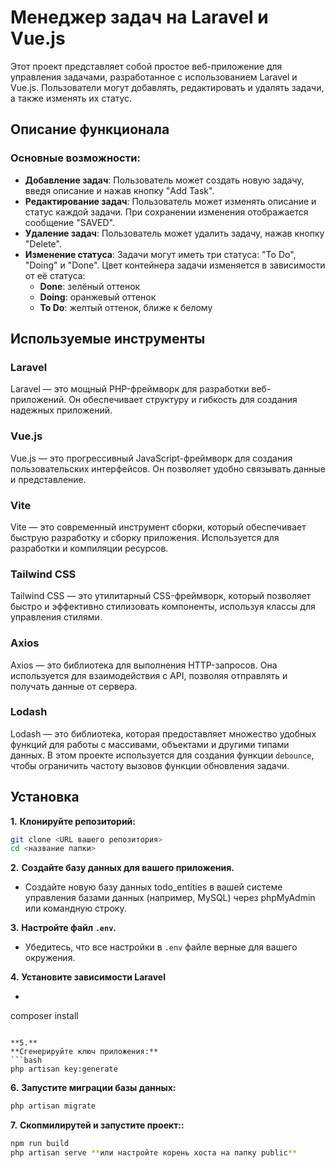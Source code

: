 # Менеджер задач на Laravel и Vue.js

Этот проект представляет собой простое веб-приложение для управления задачами, разработанное с использованием Laravel и Vue.js. Пользователи могут добавлять, редактировать и удалять задачи, а также изменять их статус.

## Описание функционала

### Основные возможности:
- **Добавление задач**: Пользователь может создать новую задачу, введя описание и нажав кнопку "Add Task".
- **Редактирование задач**: Пользователь может изменять описание и статус каждой задачи. При сохранении изменения отображается сообщение "SAVED".
- **Удаление задач**: Пользователь может удалить задачу, нажав кнопку "Delete".
- **Изменение статуса**: Задачи могут иметь три статуса: "To Do", "Doing" и "Done". Цвет контейнера задачи изменяется в зависимости от её статуса:
  - **Done**: зелёный оттенок
  - **Doing**: оранжевый оттенок
  - **To Do**: желтый оттенок, ближе к белому

## Используемые инструменты

### Laravel
Laravel — это мощный PHP-фреймворк для разработки веб-приложений. Он обеспечивает структуру и гибкость для создания надежных приложений.

### Vue.js
Vue.js — это прогрессивный JavaScript-фреймворк для создания пользовательских интерфейсов. Он позволяет удобно связывать данные и представление.

### Vite
Vite — это современный инструмент сборки, который обеспечивает быструю разработку и сборку приложения. Используется для разработки и компиляции ресурсов.

### Tailwind CSS
Tailwind CSS — это утилитарный CSS-фреймворк, который позволяет быстро и эффективно стилизовать компоненты, используя классы для управления стилями.

### Axios
Axios — это библиотека для выполнения HTTP-запросов. Она используется для взаимодействия с API, позволяя отправлять и получать данные от сервера.

### Lodash
Lodash — это библиотека, которая предоставляет множество удобных функций для работы с массивами, объектами и другими типами данных. В этом проекте используется для создания функции `debounce`, чтобы ограничить частоту вызовов функции обновления задачи.

## Установка

**1.** 
**Клонируйте репозиторий:**
   ```bash
   git clone <URL вашего репозитория>
   cd <название папки>
   ```

**2.** 
**Создайте базу данных для вашего приложения.**
   - Создайте новую базу данных todo_entities в вашей системе управления базами данных (например, MySQL) через phpMyAdmin или командную строку.

**3.**
**Настройте файл `.env`.**
   - Убедитесь, что все настройки в `.env` файле верные для вашего окружения.

**4.**
**Установите зависимости Laravel**
   - ```bash
   composer install
   ```

**5.** 
**Сгенерируйте ключ приложения:**
   ```bash
   php artisan key:generate
   ```

**6.**
**Запустите миграции базы данных:**
   ```bash
   php artisan migrate
   ```

**7.** 
**Скопмилирутей и запустите проект::**
   ```bash
   npm run build
   php artisan serve **или настройте корень хоста на папку public**
   ```

